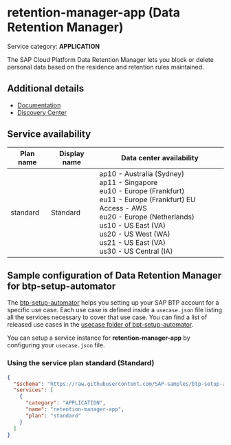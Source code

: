 # retention-manager-app (Data Retention Manager)

Service category: **APPLICATION**

The SAP Cloud Platform Data Retention Manager lets you block or delete personal data based on the residence and retention rules maintained.

## Additional details

- [Documentation](https://help.sap.com/viewer/p/DATA_RETENTION_MANAGER)
- [Discovery Center](https://discovery-center.cloud.sap/serviceCatalog/sap-data-retention-manager)

## Service availability

| Plan name | Display name | Data center availability  |
|------|----------------|---------------------------|
|  standard  |  Standard  | ap10 - Australia (Sydney)<br> ap11 - Singapore<br> eu10 - Europe (Frankfurt)<br> eu11 - Europe (Frankfurt) EU Access - AWS<br> eu20 - Europe (Netherlands)<br> us10 - US East (VA)<br> us20 - US West (WA)<br> us21 - US East (VA)<br> us30 - US Central (IA)  |

## Sample configuration of **Data Retention Manager** for btp-setup-automator

The [btp-setup-automator](https://github.com/SAP-samples/btp-setup-automator) helps you setting up your SAP BTP account for a specific use case. Each use case is defined inside a `usecase.json` file listing all the services necessary to cover that use case. You can find a list of released use cases in the [usecase folder of bpt-setup-automator](https://github.com/SAP-samples/btp-setup-automator/tree/main/usecases).

You can setup a service instance for **retention-manager-app** by configuring your `usecase.json` file.

### Using the service plan **standard** (Standard)

```json
{
  "$schema": "https://raw.githubusercontent.com/SAP-samples/btp-setup-automator/main/libs/btpsa-usecase.json",
  "services": [
    {
      "category": "APPLICATION",
      "name": "retention-manager-app",
      "plan": "standard"
    }
  ]
}
```
